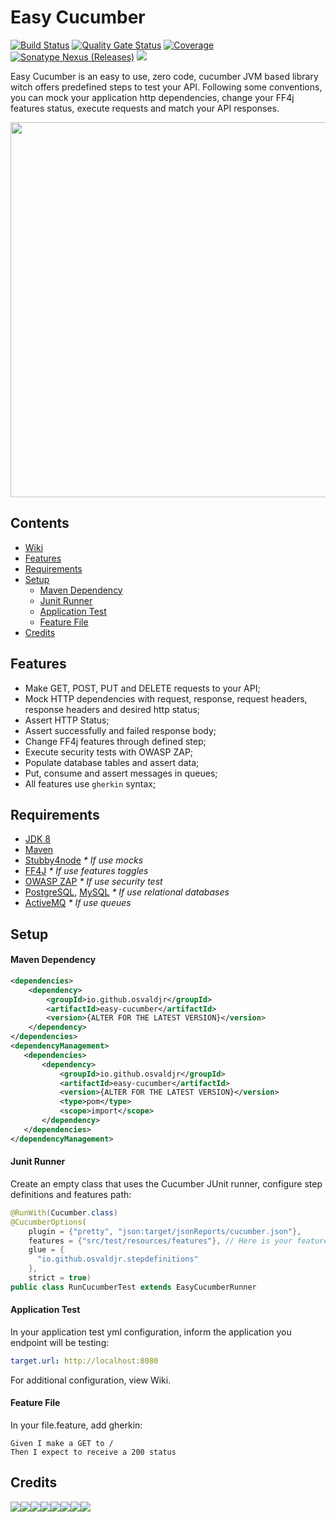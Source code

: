 # Easy Cucumber
[![Build Status](https://travis-ci.org/osvaldjr/easy-cucumber.svg?branch=master)](https://travis-ci.org/osvaldjr/easy-cucumber) [![Quality Gate Status](https://sonarcloud.io/api/project_badges/measure?project=io.github.osvaldjr%3Aeasy-cucumber&metric=alert_status)](https://sonarcloud.io/dashboard?id=io.github.osvaldjr%3Aeasy-cucumber) [![Coverage](https://sonarcloud.io/api/project_badges/measure?project=io.github.osvaldjr%3Aeasy-cucumber&metric=coverage)](https://sonarcloud.io/dashboard?id=io.github.osvaldjr%3Aeasy-cucumber) <a href="https://search.maven.org/artifact/io.github.osvaldjr/easy-cucumber"><img alt="Sonatype Nexus (Releases)" src="https://img.shields.io/nexus/r/https/oss.sonatype.org/io.github.osvaldjr/easy-cucumber.svg"></a> <a href="https://github.com/LVCarnevalli/javaclean"><img  src="https://img.shields.io/badge/used%20by-javaclean-green.svg"/></a>

Easy Cucumber is an easy to use, zero code, cucumber JVM based library witch offers predefined steps to test your API. Following some conventions, you can mock your application http dependencies, change your FF4j features status, execute requests and match your API responses.

<p align="center">
    <img src="https://raw.githubusercontent.com/osvaldjr/easy-cucumber/master/docs/diagram_v3.png?raw=true" width="600" align="center">
</p>

## Contents
- [Wiki](https://github.com/osvaldjr/easy-cucumber/wiki)
- [Features](https://github.com/osvaldjr/easy-cucumber#features)
- [Requirements](https://github.com/osvaldjr/easy-cucumber#requirements)
- [Setup](https://github.com/osvaldjr/easy-cucumber#setup)
  - [Maven Dependency](https://github.com/osvaldjr/easy-cucumber#maven-dependency)
  - [Junit Runner](https://github.com/osvaldjr/easy-cucumber#junit-runner)
  - [Application Test](https://github.com/osvaldjr/easy-cucumber#application-test)
  - [Feature File](https://github.com/osvaldjr/easy-cucumber#feature-file)
- [Credits](https://github.com/osvaldjr/easy-cucumber#credits)

## Features
* Make GET, POST, PUT and DELETE requests to your API;
* Mock HTTP dependencies with request, response, request headers, response headers and desired http status;
* Assert HTTP Status;
* Assert successfully and failed response body;
* Change FF4j features through defined step;
* Execute security tests with OWASP ZAP;
* Populate database tables and assert data;
* Put, consume and assert messages in queues;
* All features use `gherkin` syntax;

## Requirements
- [JDK 8](https://www.oracle.com/technetwork/java/javase/downloads/jdk8-downloads-2133151.html)
- [Maven](https://maven.apache.org/)
- [Stubby4node](https://github.com/mrak/stubby4node) _* If use mocks_
- [FF4J](https://github.com/ff4j/ff4j) _* If use features toggles_
- [OWASP ZAP](https://github.com/zaproxy/zaproxy) _* If use security test_
- [PostgreSQL](https://www.postgresql.org/), [MySQL](https://www.mysql.com/) _* If use relational databases_
- [ActiveMQ](https://activemq.apache.org/) _* If use queues_

## Setup
#### Maven Dependency
```xml
<dependencies>
    <dependency>
        <groupId>io.github.osvaldjr</groupId>
        <artifactId>easy-cucumber</artifactId>
        <version>{ALTER FOR THE LATEST VERSION}</version>
    </dependency>
</dependencies>    
<dependencyManagement>
   <dependencies>
       <dependency>
           <groupId>io.github.osvaldjr</groupId>
           <artifactId>easy-cucumber</artifactId>
           <version>{ALTER FOR THE LATEST VERSION}</version>
           <type>pom</type>
           <scope>import</scope>
       </dependency>
   </dependencies>
</dependencyManagement>
```
#### Junit Runner
Create an empty class that uses the Cucumber JUnit runner, configure step definitions and features path:
```java
@RunWith(Cucumber.class)
@CucumberOptions(
    plugin = {"pretty", "json:target/jsonReports/cucumber.json"},
    features = {"src/test/resources/features"}, // Here is your features folder
    glue = {
      "io.github.osvaldjr.stepdefinitions"
    },
    strict = true)
public class RunCucumberTest extends EasyCucumberRunner

```
#### Application Test
In your application test yml configuration, inform the application you endpoint will be testing:
```yaml
target.url: http://localhost:8080
```
For additional configuration, view Wiki.

#### Feature File
In your file.feature, add gherkin:
```gherkin
Given I make a GET to /
Then I expect to receive a 200 status
```

## Credits
[![](https://sourcerer.io/fame/osvaldjr/osvaldjr/quick-starter-cucumber-component-test/images/0)](https://sourcerer.io/fame/osvaldjr/osvaldjr/quick-starter-cucumber-component-test/links/0)[![](https://sourcerer.io/fame/osvaldjr/osvaldjr/quick-starter-cucumber-component-test/images/1)](https://sourcerer.io/fame/osvaldjr/osvaldjr/quick-starter-cucumber-component-test/links/1)[![](https://sourcerer.io/fame/osvaldjr/osvaldjr/quick-starter-cucumber-component-test/images/2)](https://sourcerer.io/fame/osvaldjr/osvaldjr/quick-starter-cucumber-component-test/links/2)[![](https://sourcerer.io/fame/osvaldjr/osvaldjr/quick-starter-cucumber-component-test/images/3)](https://sourcerer.io/fame/osvaldjr/osvaldjr/quick-starter-cucumber-component-test/links/3)[![](https://sourcerer.io/fame/osvaldjr/osvaldjr/quick-starter-cucumber-component-test/images/4)](https://sourcerer.io/fame/osvaldjr/osvaldjr/quick-starter-cucumber-component-test/links/4)[![](https://sourcerer.io/fame/osvaldjr/osvaldjr/quick-starter-cucumber-component-test/images/5)](https://sourcerer.io/fame/osvaldjr/osvaldjr/quick-starter-cucumber-component-test/links/5)[![](https://sourcerer.io/fame/osvaldjr/osvaldjr/quick-starter-cucumber-component-test/images/6)](https://sourcerer.io/fame/osvaldjr/osvaldjr/quick-starter-cucumber-component-test/links/6)[![](https://sourcerer.io/fame/osvaldjr/osvaldjr/quick-starter-cucumber-component-test/images/7)](https://sourcerer.io/fame/osvaldjr/osvaldjr/quick-starter-cucumber-component-test/links/7)
